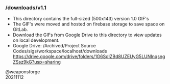 ### /downloads/v1.1

- This directory contains the full-sized (500x143) version 1.0 GIF's
- The GIF's were moved and hosted on firebase storage to save space on GitLab.
- Download the GIFs from Google Drive to this directory to view updates on local development.
- Google Drive: /Archived/Project Source Codes/sigs/workspace/localhost/downloads
  https://drive.google.com/drive/folders/1G6SdIZBd8UZEUyG5LUNInqsngZSsz9kG?usp=sharing

@weaponsforge  
20211112